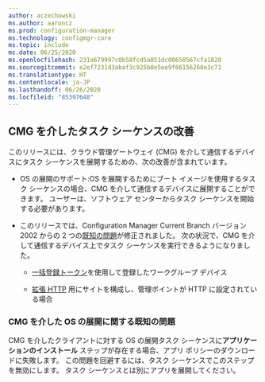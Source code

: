 ```yaml
---
author: aczechowski
ms.author: aaroncz
ms.prod: configuration-manager
ms.technology: configmgr-core
ms.topic: include
ms.date: 06/25/2020
ms.openlocfilehash: 231a679997c0b58fcd5a051dc00650567cfa1828
ms.sourcegitcommit: e2ef7231d3abaf3c925b0e5ee9f66156260e3c71
ms.translationtype: HT
ms.contentlocale: ja-JP
ms.lasthandoff: 06/26/2020
ms.locfileid: "85397648"
---
```

## <a name="improvements-to-task-sequences-via-cmg"></a><a name="bkmk_osdcmg"></a> CMG を介したタスク シーケンスの改善

このリリースには、クラウド管理ゲートウェイ (CMG) を介して通信するデバイスにタスク シーケンスを展開するための、次の改善が含まれています。

- OS の展開のサポート<!-- 6997525 -->:OS を展開するためにブート イメージを使用するタスク シーケンスの場合、CMG を介して通信するデバイスに展開することができます。 ユーザーは、ソフトウェア センターからタスク シーケンスを開始する必要があります。

- このリリースでは、Configuration Manager Current Branch バージョン 2002 からの 2 つの[既知の問題](../../../../servers/deploy/install/release-notes.md#task-sequences-cant-run-over-cmg)が修正されました。<!-- 6983320 --> 次の状況で、CMG を介して通信するデバイス上でタスク シーケンスを実行できるようになりました。

  - [一括登録トークン](../../../../clients/deploy/deploy-clients-cmg-token.md)を使用して登録したワークグループ デバイス

  - [拡張 HTTP](../../../../plan-design/hierarchy/enhanced-http.md) 用にサイトを構成し、管理ポイントが HTTP に設定されている場合

### <a name="known-issue-with-os-deployment-via-cmg"></a>CMG を介した OS の展開に関する既知の問題

CMG を介したクライアントに対する OS の展開タスク シーケンスに**アプリケーションのインストール** ステップが存在する場合、アプリ ポリシーのダウンロードに失敗します。<!-- 7528983 --> この問題を回避するには、タスク シーケンスでこのステップを無効にします。 タスク シーケンスとは別にアプリを展開してください。
